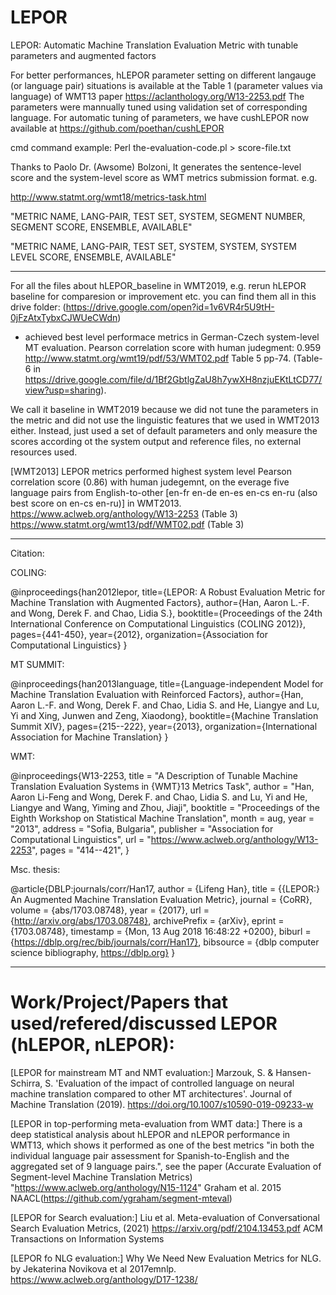 # LEPOR
LEPOR: Automatic Machine Translation Evaluation Metric with tunable parameters and augmented factors

For better performances, hLEPOR parameter setting on different langauge (or language pair) situations is available at the Table 1 (parameter values via language) of WMT13 paper https://aclanthology.org/W13-2253.pdf The parameters were mannually tuned using validation set of corresponding language. For automatic tuning of parameters, we have cushLEPOR now available at https://github.com/poethan/cushLEPOR 


cmd command example:
Perl the-evaluation-code.pl > score-file.txt

Thanks to Paolo Dr. (Awsome) Bolzoni, It generates the sentence-level score and the system-level score as WMT metrics submission format. e.g. 

http://www.statmt.org/wmt18/metrics-task.html 

"METRIC NAME, LANG-PAIR, TEST SET, SYSTEM, SEGMENT NUMBER, SEGMENT SCORE, ENSEMBLE, AVAILABLE"

"METRIC NAME, LANG-PAIR, TEST SET, SYSTEM, SYSTEM, SYSTEM LEVEL SCORE, ENSEMBLE, AVAILABLE"

-------------
For all the files about hLEPOR_baseline in WMT2019, e.g. rerun hLEPOR baseline for comparesion or improvement etc. you can find them all in this drive folder: (https://drive.google.com/open?id=1v6VR4r5U9tH-0jFzAtxTybxCJWUeCWdn)

- achieved best level performace metrics in German-Czech system-level MT evaluation. Pearson correlation score with human judegment: 0.959 http://www.statmt.org/wmt19/pdf/53/WMT02.pdf Table 5 pp-74. (Table-6 in https://drive.google.com/file/d/1Bf2GbtlgZaU8h7ywXH8nzjuEKtLtCD77/view?usp=sharing). 

We call it baseline in WMT2019 because we did not tune the parameters in the metric and did not use the linguistic features that we used in WMT2013 either. Instead, just used a set of default parameters and only measure the scores according ot the system output and reference files, no external resources used.


[WMT2013]
LEPOR metrics performed highest system level Pearson correlation score (0.86) with human judegemnt, on the everage five language pairs from English-to-other [en-fr en-de en-es en-cs en-ru (also best score on en-cs en-ru)] in WMT2013. https://www.aclweb.org/anthology/W13-2253 (Table 3)
 https://www.statmt.org/wmt13/pdf/WMT02.pdf (Table 3)

-------------
Citation:

COLING:

@inproceedings{han2012lepor,
  title={LEPOR: A Robust Evaluation Metric for Machine Translation with Augmented Factors},
  author={Han, Aaron L.-F. and Wong, Derek F. and Chao, Lidia S.},
  booktitle={Proceedings of the 24th International Conference on Computational Linguistics (COLING 2012)},
  pages={441-450},
  year={2012},
  organization={Association for Computational Linguistics}
}

MT SUMMIT:

@inproceedings{han2013language,
  title={Language-independent Model for Machine Translation Evaluation with Reinforced Factors},
  author={Han, Aaron L.-F. and Wong, Derek F. and Chao, Lidia S. and He, Liangye and Lu, Yi and Xing, Junwen and Zeng, Xiaodong},
  booktitle={Machine Translation Summit XIV},
  pages={215--222},
  year={2013},
  organization={International Association for Machine Translation}
}

WMT:

@inproceedings{W13-2253,
    title = "A Description of Tunable Machine Translation Evaluation Systems in {WMT}13 Metrics Task",
    author = "Han, Aaron Li-Feng  and
      Wong, Derek F.  and
      Chao, Lidia S.  and
      Lu, Yi  and
      He, Liangye  and
      Wang, Yiming  and
      Zhou, Jiaji",
    booktitle = "Proceedings of the Eighth Workshop on Statistical Machine Translation",
    month = aug,
    year = "2013",
    address = "Sofia, Bulgaria",
    publisher = "Association for Computational Linguistics",
    url = "https://www.aclweb.org/anthology/W13-2253",
    pages = "414--421",
}

Msc. thesis:

@article{DBLP:journals/corr/Han17,
  author    = {Lifeng Han},
  title     = {{LEPOR:} An Augmented Machine Translation Evaluation Metric},
  journal   = {CoRR},
  volume    = {abs/1703.08748},
  year      = {2017},
  url       = {http://arxiv.org/abs/1703.08748},
  archivePrefix = {arXiv},
  eprint    = {1703.08748},
  timestamp = {Mon, 13 Aug 2018 16:48:22 +0200},
  biburl    = {https://dblp.org/rec/bib/journals/corr/Han17},
  bibsource = {dblp computer science bibliography, https://dblp.org}
}

-------------

# Work/Project/Papers that used/refered/discussed LEPOR (hLEPOR, nLEPOR):

[LEPOR for mainstream MT and NMT evaluation:]
Marzouk, S. & Hansen-Schirra, S. 'Evaluation of the impact of controlled language on neural machine translation compared to other MT architectures'. Journal of Machine Translation (2019). https://doi.org/10.1007/s10590-019-09233-w

[LEPOR in top-performing meta-evaluation from WMT data:]
There is a deep statistical analysis about hLEPOR and nLEPOR performance in WMT13, which shows it performed as one of the best metrics "in both the individual language pair assessment for Spanish-to-English and the aggregated set of 9 language pairs.", see the paper (Accurate Evaluation of Segment-level Machine Translation Metrics) "https://www.aclweb.org/anthology/N15-1124" Graham et al. 2015 NAACL(https://github.com/ygraham/segment-mteval)

[LEPOR for Search evaluation:]
Liu et al. Meta-evaluation of Conversational Search Evaluation Metrics, (2021) https://arxiv.org/pdf/2104.13453.pdf ACM Transactions on Information Systems 

[LEPOR fo NLG evaluation:]
Why We Need New Evaluation Metrics for NLG. by Jekaterina Novikova et al 2017emnlp. https://www.aclweb.org/anthology/D17-1238/





